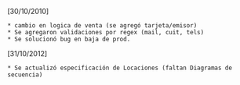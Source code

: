 [30/10/2010]

	* cambio en logica de venta (se agregó tarjeta/emisor)
	* Se agregaron validaciones por regex (mail, cuit, tels)
	* Se solucionó bug en baja de prod.

[31/10/2012]

	* Se actualizó especificación de Locaciones (faltan Diagramas de secuencia)	
